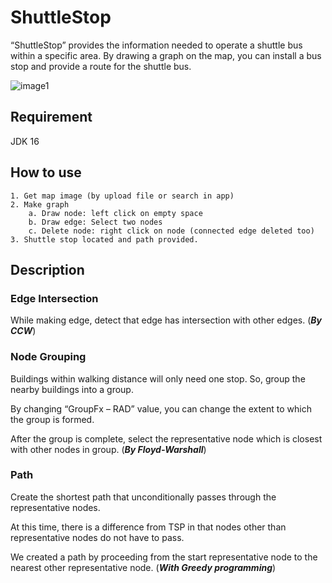 # **ShuttleStop**

“ShuttleStop” provides the information needed to operate a shuttle bus within a specific area. 
By drawing a graph on the map, you can install a bus stop and provide a route for the shuttle bus.

![image1](https://user-images.githubusercontent.com/76048647/219593307-2d71c37f-c76f-49e1-b9a5-49597797c691.gif)

## Requirement 	

JDK 16


## How to use
```
1. Get map image (by upload file or search in app)
2. Make graph
    a. Draw node: left click on empty space
    b. Draw edge: Select two nodes
    c. Delete node: right click on node (connected edge deleted too)
3. Shuttle stop located and path provided.
```

## Description


### Edge Intersection

While making edge, detect that edge has intersection with other edges. (***By CCW***)


### Node Grouping

Buildings within walking distance will only need one stop. So, group the nearby buildings into a group.

By changing “GroupFx – RAD” value, you can change the extent to which the group is formed.

After the group is complete, select the representative node which is closest with other nodes in group. (***By Floyd-Warshall***)

### Path

Create the shortest path that unconditionally passes through the representative nodes. 

At this time, there is a difference from TSP in that nodes other than representative nodes do not have to pass. 

We created a path by proceeding from the start representative node to the nearest other representative node. (***With Greedy programming***)

